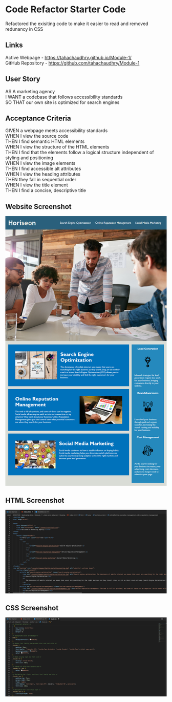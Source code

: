 # Code Refactor Starter Code

Refactored the exisiting code to make it easier to read and removed redunancy in CSS

## Links
Active Webpage - https://tahachaudhry.github.io/Module-1/ </br>
GitHub Repository -  https://github.com/tahachaudhry/Module-1

## User Story 
AS A marketing agency</br>
I WANT a codebase that follows accessibility standards</br>
SO THAT our own site is optimized for search engines</br>

## Acceptance Criteria 
GIVEN a webpage meets accessibility standards</br>
WHEN I view the source code</br>
THEN I find semantic HTML elements</br>
WHEN I view the structure of the HTML elements</br>
THEN I find that the elements follow a logical structure independent of styling and positioning</br>
WHEN I view the image elements</br>
THEN I find accessible alt attributes</br>
WHEN I view the heading attributes</br>
THEN they fall in sequential order</br>
WHEN I view the title element</br>
THEN I find a concise, descriptive title</br>

## Website Screenshot
![Website!](./urban-octo-telegram/Develop/assets/images/website.png)
## HTML Screenshot
![HTML screenshot!](./urban-octo-telegram/Develop/assets/images/html-screenshot.png)
## CSS Screenshot
![CSS Screenshot!](./urban-octo-telegram/Develop/assets/images/css-screenshot.png)

